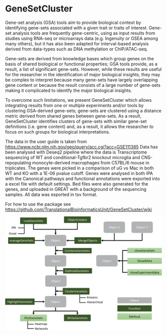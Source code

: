# GeneSetCluster

Gene-set analysis (GSA) tools aim to provide biological context by identifying gene-sets associated with a given trait or traits of interest. Gene-set analysis tools are frequently gene-centric, using as input results from studies using RNA-seq or microarrays data (e.g. Ingenuity or GSEA among many others), but it has also been adapted for interval-based analysis derived from data-types such as DNA methylation or ChIP/ATAC-seq. 

Gene-sets are derived from knowledge bases which group genes on the basis of shared biological or functional properties; GSA tools provide, as a result, a list of significant gene-sets. However, while these results are useful for the researcher in the identification of major biological insights, they may be complex to interpret because many gene-sets have largely overlapping gene content or because the result consists of a large number of gene-sets making it complicated to identify the major biological insights. 

To overcome such limitations, we present GeneSetCluster which allows integrating results from one or multiple experiments and/or tools by clustering GSA-derived gene-sets; gene-sets are clustered using a distance metric derived from shared genes between gene-sets. As a result, GeneSetCluster identifies clusters of gene-sets with similar gene-set definitions (i.e. gene content) and, as a result, it allows the researcher to focus on such groups for biological interpretations.

The data in the user guide is taken from https://www.ncbi.nlm.nih.gov/geo/query/acc.cgi?acc=GSE111385 Data has been analysed with Deseq2 pipeline where the data is Transcriptome sequencing of WT and conditional-Tgfbr2 knockout microglia and CNS-repopulating monocyte-derived macrophages from C57BL/6 mouse in triplicates. The genes were picked in a comparison of uG vs Mac in both WT and KO with a 1E-06 pvalue cutoff. Genes were analysed in both IPA with the Canonical pathways and functional annotations were exported into a excel file with default settings. Bed files were also generated for the genes, and uploaded in GREAT with a background of the sequencing samples. All data was exported in tsv format.

For how to use the package see https://github.com/TranslationalBioinformaticsUnit/GeneSetCluster/wiki

![Pipeline](https://github.com/TranslationalBioinformaticsUnit/GeneSetCluster/blob/master/fig/Figure1_20190826.png)
